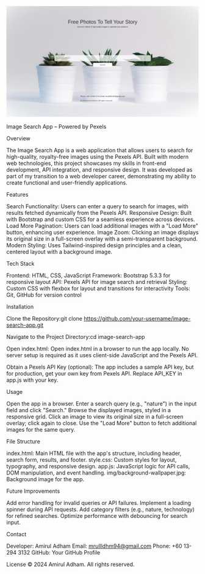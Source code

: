 ![Homepage screenshot](/img/screenshot.png)

Image Search App – Powered by Pexels

Overview

The Image Search App is a web application that allows users to search for high-quality, royalty-free images using the Pexels API. Built with modern web technologies, this project showcases my skills in front-end development, API integration, and responsive design. It was developed as part of my transition to a web developer career, demonstrating my ability to create functional and user-friendly applications.

Features

Search Functionality: Users can enter a query to search for images, with results fetched dynamically from the Pexels API.
Responsive Design: Built with Bootstrap and custom CSS for a seamless experience across devices.
Load More Pagination: Users can load additional images with a "Load More" button, enhancing user experience.
Image Zoom: Clicking an image displays its original size in a full-screen overlay with a semi-transparent background.
Modern Styling: Uses Tailwind-inspired design principles and a clean, centered layout with a background image.

Tech Stack

Frontend: HTML, CSS, JavaScript
Framework: Bootstrap 5.3.3 for responsive layout
API: Pexels API for image search and retrieval
Styling: Custom CSS with flexbox for layout and transitions for interactivity
Tools: Git, GitHub for version control

Installation

Clone the Repository:git clone https://github.com/your-username/image-search-app.git


Navigate to the Project Directory:cd image-search-app


Open index.html:
Open index.html in a browser to run the app locally. No server setup is required as it uses client-side JavaScript and the Pexels API.


Obtain a Pexels API Key (optional):
The app includes a sample API key, but for production, get your own key from Pexels API.
Replace API_KEY in app.js with your key.



Usage

Open the app in a browser.
Enter a search query (e.g., "nature") in the input field and click "Search."
Browse the displayed images, styled in a responsive grid.
Click an image to view its original size in a full-screen overlay; click again to close.
Use the "Load More" button to fetch additional images for the same query.

File Structure

index.html: Main HTML file with the app's structure, including header, search form, results, and footer.
style.css: Custom styles for layout, typography, and responsive design.
app.js: JavaScript logic for API calls, DOM manipulation, and event handling.
img/background-wallpaper.jpg: Background image for the app.

Future Improvements

Add error handling for invalid queries or API failures.
Implement a loading spinner during API requests.
Add category filters (e.g., nature, technology) for refined searches.
Optimize performance with debouncing for search input.

Contact

Developer: Amirul Adham
Email: mrullldhm94@gmail.com
Phone: +60 13-294 3132
GitHub: Your GitHub Profile

License
© 2024 Amirul Adham. All rights reserved.
